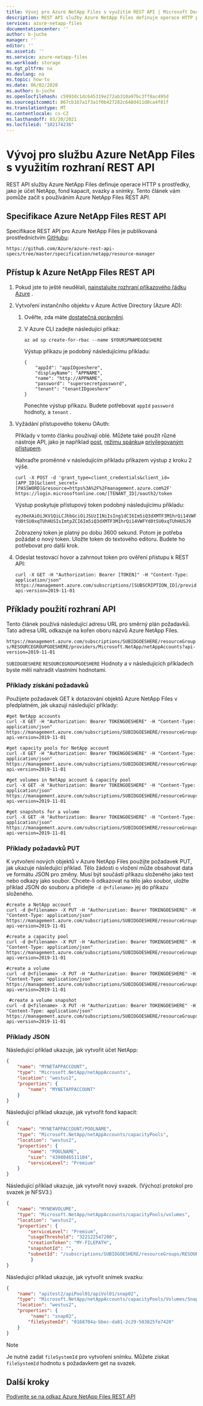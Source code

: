 ```yaml
---
title: Vývoj pro Azure NetApp Files s využitím REST API | Microsoft Docs
description: REST API služby Azure NetApp Files definuje operace HTTP pro prostředky, jako je účet NetApp, fond kapacit, svazky a snímky.
services: azure-netapp-files
documentationcenter: ''
author: b-juche
manager: ''
editor: ''
ms.assetid: ''
ms.service: azure-netapp-files
ms.workload: storage
ms.tgt_pltfrm: na
ms.devlang: na
ms.topic: how-to
ms.date: 06/02/2020
ms.author: b-juche
ms.openlocfilehash: c5993dc1dc645319e272ab310a97bc3ff8ac495d
ms.sourcegitcommit: 867cb1b7a1f3a1f0b427282c648d411d0ca4f81f
ms.translationtype: MT
ms.contentlocale: cs-CZ
ms.lasthandoff: 03/20/2021
ms.locfileid: "102174236"
---
```

# <a name="develop-for-azure-netapp-files-with-rest-api"></a>Vývoj pro službu Azure NetApp Files s využitím rozhraní REST API 

REST API služby Azure NetApp Files definuje operace HTTP s prostředky, jako je účet NetApp, fond kapacit, svazky a snímky. Tento článek vám pomůže začít s používáním Azure NetApp Files REST API.

## <a name="azure-netapp-files-rest-api-specification"></a>Specifikace Azure NetApp Files REST API

Specifikace REST API pro Azure NetApp Files je publikovaná prostřednictvím [GitHubu](https://github.com/Azure/azure-rest-api-specs/tree/master/specification/netapp/resource-manager):

`https://github.com/Azure/azure-rest-api-specs/tree/master/specification/netapp/resource-manager`


## <a name="access-the-azure-netapp-files-rest-api"></a>Přístup k Azure NetApp Files REST API  

1. Pokud jste to ještě neudělali, [nainstalujte rozhraní příkazového řádku Azure](/cli/azure/install-azure-cli) .
2. Vytvoření instančního objektu v Azure Active Directory (Azure AD):
   1. Ověřte, zda máte [dostatečná oprávnění](../active-directory/develop/howto-create-service-principal-portal.md#permissions-required-for-registering-an-app).

   2. V Azure CLI zadejte následující příkaz: 
    
        ```azurecli
        az ad sp create-for-rbac --name $YOURSPNAMEGOESHERE
        ```

      Výstup příkazu je podobný následujícímu příkladu:  

        ```output
        { 
            "appId": "appIDgoeshere", 
            "displayName": "APPNAME", 
            "name": "http://APPNAME", 
            "password": "supersecretpassword", 
            "tenant": "tenantIDgoeshere" 
        } 
        ```

      Ponechte výstup příkazu.  Budete potřebovat `appId` `password` hodnoty, a `tenant` . 

3. Vyžádání přístupového tokenu OAuth:

    Příklady v tomto článku používají oblé. Můžete také použít různé nástroje API, jako je například [post](https://www.getpostman.com/), [režimu spánku](https://insomnia.rest/)a [privilegovaným přístupem](https://paw.cloud/).  

    Nahraďte proměnné v následujícím příkladu příkazem výstup z kroku 2 výše. 
    
    ```azurecli
    curl -X POST -d 'grant_type=client_credentials&client_id=[APP_ID]&client_secret=[PASSWORD]&resource=https%3A%2F%2Fmanagement.azure.com%2F' https://login.microsoftonline.com/[TENANT_ID]/oauth2/token
    ```

    Výstup poskytuje přístupový token podobný následujícímu příkladu:

    `eyJ0eXAiOiJKV1QiLCJhbGciOiJSUzI1NiIsIng1dCI6Im5iQ3dXMTF3M1hrQi14VWFYd0tSU0xqTUhHUSIsImtpZCI6Im5iQ3dXMTF3M1hrQi14VWFYd0tSU0xqTUhHUSJ9`

    Zobrazený token je platný po dobu 3600 sekund. Potom je potřeba požádat o nový token. 
    Uložte token do textového editoru.  Budete ho potřebovat pro další krok.

4. Odeslat testovací hovor a zahrnout token pro ověření přístupu k REST API:

    ```azurecli
    curl -X GET -H "Authorization: Bearer [TOKEN]" -H "Content-Type: application/json" https://management.azure.com/subscriptions/[SUBSCRIPTION_ID]/providers/Microsoft.Web/sites?api-version=2019-11-01
    ```

## <a name="examples-using-the-api"></a>Příklady použití rozhraní API  

Tento článek používá následující adresu URL pro směrný plán požadavků. Tato adresa URL odkazuje na kořen oboru názvů Azure NetApp Files. 

`https://management.azure.com/subscriptions/SUBIDGOESHERE/resourceGroups/RESOURCEGROUPGOESHERE/providers/Microsoft.NetApp/netAppAccounts?api-version=2019-11-01`

`SUBIDGOESHERE` `RESOURCEGROUPGOESHERE` Hodnoty a v následujících příkladech byste měli nahradit vlastními hodnotami. 

### <a name="get-request-examples"></a>Příklady získání požadavků

Použijete požadavek GET k dotazování objektů Azure NetApp Files v předplatném, jak ukazují následující příklady: 

```azurecli
#get NetApp accounts 
curl -X GET -H "Authorization: Bearer TOKENGOESHERE" -H "Content-Type: application/json" https://management.azure.com/subscriptions/SUBIDGOESHERE/resourceGroups/RESOURCEGROUPGOESHERE/providers/Microsoft.NetApp/netAppAccounts?api-version=2019-11-01
```

```azurecli
#get capacity pools for NetApp account 
curl -X GET -H "Authorization: Bearer TOKENGOESHERE" -H "Content-Type: application/json" https://management.azure.com/subscriptions/SUBIDGOESHERE/resourceGroups/RESOURCEGROUPGOESHERE/providers/Microsoft.NetApp/netAppAccounts/NETAPPACCOUNTGOESHERE/capacityPools?api-version=2019-11-01
```

```azurecli
#get volumes in NetApp account & capacity pool 
curl -X GET -H "Authorization: Bearer TOKENGOESHERE" -H "Content-Type: application/json" https://management.azure.com/subscriptions/SUBIDGOESHERE/resourceGroups/RESOURCEGROUPGOESHERE/providers/Microsoft.NetApp/netAppAccounts/NETAPPACCOUNTGOESHERE/capacityPools/CAPACITYPOOLGOESHERE/volumes?api-version=2019-11-01
```

```azurecli
#get snapshots for a volume 
curl -X GET -H "Authorization: Bearer TOKENGOESHERE" -H "Content-Type: application/json" https://management.azure.com/subscriptions/SUBIDGOESHERE/resourceGroups/RESOURCEGROUPGOESHERE/providers/Microsoft.NetApp/netAppAccounts/NETAPPACCOUNTGOESHERE/capacityPools/CAPACITYPOOLGOESHERE/volumes/VOLUMEGOESHERE/snapshots?api-version=2019-11-01
```

### <a name="put-request-examples"></a>Příklady požadavků PUT

K vytvoření nových objektů v Azure NetApp Files použijte požadavek PUT, jak ukazuje následující příklad. Tělo žádosti o vložení může obsahovat data ve formátu JSON pro změny. Musí být součástí příkazu složeného jako text nebo odkazy jako soubor. Chcete-li odkazovat na tělo jako soubor, uložte příklad JSON do souboru a přidejte `-d @<filename>` jej do příkazu složeného.

```azurecli
#create a NetApp account  
curl -d @<filename> -X PUT -H "Authorization: Bearer TOKENGOESHERE" -H "Content-Type: application/json" https://management.azure.com/subscriptions/SUBIDGOESHERE/resourceGroups/RESOURCEGROUPGOESHERE/providers/Microsoft.NetApp/netAppAccounts/NETAPPACCOUNTGOESHERE?api-version=2019-11-01
```

```azurecli
#create a capacity pool  
curl -d @<filename> -X PUT -H "Authorization: Bearer TOKENGOESHERE" -H "Content-Type: application/json" https://management.azure.com/subscriptions/SUBIDGOESHERE/resourceGroups/RESOURCEGROUPGOESHERE/providers/Microsoft.NetApp/netAppAccounts/NETAPPACCOUNTGOESHERE/capacityPools/CAPACITYPOOLGOESHERE?api-version=2019-11-01
```

```azurecli
#create a volume  
curl -d @<filename> -X PUT -H "Authorization: Bearer TOKENGOESHERE" -H "Content-Type: application/json" https://management.azure.com/subscriptions/SUBIDGOESHERE/resourceGroups/RESOURCEGROUPGOESHERE/providers/Microsoft.NetApp/netAppAccounts/NETAPPACCOUNTGOESHERE/capacityPools/CAPACITYPOOLGOESHERE/volumes/MYNEWVOLUME?api-version=2019-11-01
```

```azurecli
 #create a volume snapshot  
curl -d @<filename> -X PUT -H "Authorization: Bearer TOKENGOESHERE" -H "Content-Type: application/json" https://management.azure.com/subscriptions/SUBIDGOESHERE/resourceGroups/RESOURCEGROUPGOESHERE/providers/Microsoft.NetApp/netAppAccounts/NETAPPACCOUNTGOESHERE/capacityPools/CAPACITYPOOLGOESHERE/volumes/MYNEWVOLUME/Snapshots/SNAPNAME?api-version=2019-11-01
```

### <a name="json-examples"></a>Příklady JSON

Následující příklad ukazuje, jak vytvořit účet NetApp:

```json
{ 
    "name": "MYNETAPPACCOUNT", 
    "type": "Microsoft.NetApp/netAppAccounts", 
    "location": "westus2", 
    "properties": { 
        "name": "MYNETAPPACCOUNT" 
    }
} 
```

Následující příklad ukazuje, jak vytvořit fond kapacit: 

```json
{
    "name": "MYNETAPPACCOUNT/POOLNAME",
    "type": "Microsoft.NetApp/netAppAccounts/capacityPools",
    "location": "westus2",
    "properties": {
        "name": "POOLNAME",
        "size": "4398046511104",
        "serviceLevel": "Premium"
    }
}
```

Následující příklad ukazuje, jak vytvořit nový svazek. (Výchozí protokol pro svazek je NFSV3.) 

```json
{
    "name": "MYNEWVOLUME",
    "type": "Microsoft.NetApp/netAppAccounts/capacityPools/volumes",
    "location": "westus2",
    "properties": {
        "serviceLevel": "Premium",
        "usageThreshold": "322122547200",
        "creationToken": "MY-FILEPATH",
        "snapshotId": "",
        "subnetId": "/subscriptions/SUBIDGOESHERE/resourceGroups/RESOURCEGROUPGOESHERE/providers/Microsoft.Network/virtualNetworks/VNETGOESHERE/subnets/MYDELEGATEDSUBNET.sn"
         }
}
```

Následující příklad ukazuje, jak vytvořit snímek svazku: 

```json
{
    "name": "apitest2/apiPool01/apiVol01/snap02",
    "type": "Microsoft.NetApp/netAppAccounts/capacityPools/Volumes/Snapshots",
    "location": "westus2",
    "properties": {
         "name": "snap02",
        "fileSystemId": "0168704a-bbec-da81-2c29-503825fe7420"
    }
}
```

> [!NOTE] 
> Je nutné zadat `fileSystemId` pro vytvoření snímku.  Můžete získat `fileSystemId` hodnotu s požadavkem get na svazek. 

## <a name="next-steps"></a>Další kroky

[Podívejte se na odkaz Azure NetApp Files REST API](/rest/api/netapp/)